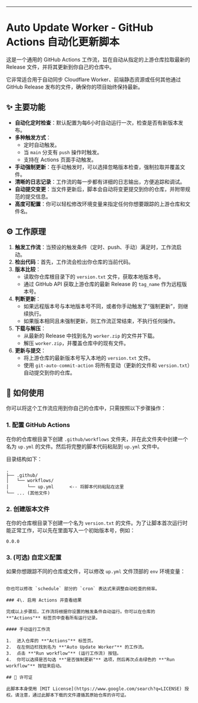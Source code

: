 

-----

# Auto Update Worker - GitHub Actions 自动化更新脚本

[](https://www.google.com/search?q=https://github.com/YOUR_USERNAME/YOUR_REPOSITORY/actions/workflows/up.yml)

这是一个通用的 GitHub Actions 工作流，旨在自动从指定的上游仓库拉取最新的 Release 文件，并将其更新到你自己的仓库中。

它非常适合用于自动同步 Cloudflare Worker、前端静态资源或任何其他通过 GitHub Release 发布的文件，确保你的项目始终保持最新。

## ✨ 主要功能

  - **自动化定时检查**：默认配置为每6小时自动运行一次，检查是否有新版本发布。
  - **多种触发方式**：
      - 定时自动触发。
      - 当 `main` 分支有 `push` 操作时触发。
      - 支持在 Actions 页面手动触发。
  - **手动强制更新**：在手动触发时，可以选择忽略版本检查，强制拉取并覆盖文件。
  - **清晰的日志记录**：工作流的每一步都有详细的日志输出，方便追踪和调试。
  - **自动提交变更**：当文件更新后，脚本会自动将变更提交到你的仓库，并附带规范的提交信息。
  - **高度可配置**：你可以轻松修改环境变量来指定任何你想要跟踪的上游仓库和文件名。

## ⚙️ 工作原理

1.  **触发工作流**：当预设的触发条件（定时、push、手动）满足时，工作流启动。
2.  **检出代码**：首先，工作流会检出你仓库的当前代码。
3.  **版本比较**：
      - 读取你仓库根目录下的 `version.txt` 文件，获取本地版本号。
      - 通过 GitHub API 获取上游仓库的最新 Release 的 `tag_name` 作为远程版本号。
4.  **判断更新**：
      - 如果远程版本号与本地版本号不同，或者你手动触发了“强制更新”，则继续执行。
      - 如果版本相同且未强制更新，则工作流正常结束，不执行任何操作。
5.  **下载与解压**：
      - 从最新的 Release 中找到名为 `worker.zip` 的文件并下载。
      - 解压 `worker.zip`，并覆盖仓库中的现有文件。
6.  **更新与提交**：
      - 将上游仓库的最新版本号写入本地的 `version.txt` 文件。
      - 使用 `git-auto-commit-action` 将所有变动（更新的文件和 `version.txt`）自动提交到你的仓库。

## 🚀 如何使用

你可以将这个工作流应用到你自己的仓库中，只需按照以下步骤操作：

### 1\. 配置 GitHub Actions

在你的仓库根目录下创建 `.github/workflows` 文件夹，并在此文件夹中创建一个名为 `up.yml` 的文件。然后将完整的脚本代码粘贴到 `up.yml` 文件中。

目录结构如下：

```
.
├── .github/
│   └── workflows/
│       └── up.yml      <-- 将脚本代码粘贴在这里
└── ... (其他文件)
```

### 2\. 创建版本文件

在你的仓库根目录下创建一个名为 `version.txt` 的文件。为了让脚本首次运行时能正常工作，可以先在里面写入一个初始版本号，例如：

```
0.0.0
```

### 3\. (可选) 自定义配置

如果你想跟踪不同的仓库或文件，可以修改 `up.yml` 文件顶部的 `env` 环境变量：


```

你也可以修改 `schedule` 部分的 `cron` 表达式来调整自动检查的频率。

### 4\. 启用 Actions 并查看结果

完成以上步骤后，工作流将根据你设置的触发条件自动运行。你可以在仓库的 **"Actions"** 标签页中查看所有运行记录。

#### 手动运行工作流

1.  进入仓库的 **"Actions"** 标签页。
2.  在左侧边栏找到名为 **"Auto Update Worker"** 的工作流。
3.  点击 **"Run workflow"** (运行工作流) 按钮。
4.  你可以选择是否勾选 **"是否强制更新"** 选项，然后再次点击绿色的 **"Run workflow"** 按钮来启动。

## 📝 许可证

此脚本本身使用 [MIT License](https://www.google.com/search?q=LICENSE) 授权。请注意，通过此脚本下载的文件遵循其原始仓库的许可证。
